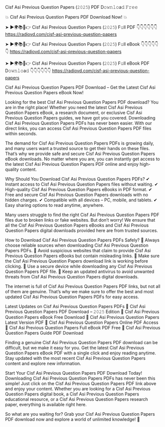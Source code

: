Cisf Asi Previous Question Papers (𝟸𝟶𝟸𝟻) PDF D𝚘𝚠𝚗𝚕𝚘a𝚍 𝙵𝚛𝚎𝚎

💥 Cisf Asi Previous Question Papers PDF Download Now! 💥

➤ ►🌍📚📱👉 Cisf Asi Previous Question Papers (𝟸𝟶𝟸𝟻) F𝚞ll PDF 👇👇👇👇👇👇
https://radiovd.com/cisf-asi-previous-question-papers

➤ ►🌍📚📱👉 Cisf Asi Previous Question Papers (𝟸𝟶𝟸𝟻) F𝚞ll eBook 👇👇👇👇👇👇
https://radiovd.com/cisf-asi-previous-question-papers

➤ ►🌍📚📱👉 Cisf Asi Previous Question Papers (𝟸𝟶𝟸𝟻) F𝚞ll eBook PDF D𝚘𝚠𝚗𝚕𝚘a𝚍 👇👇👇👇👇👇
https://radiovd.com/cisf-asi-previous-question-papers

Cisf Asi Previous Question Papers PDF Download – Get the Latest Cisf Asi Previous Question Papers eBook Now!

Looking for the best Cisf Asi Previous Question Papers PDF download? You are in the right place! Whether you need the latest Cisf Asi Previous Question Papers eBook, a research document, or exclusive Cisf Asi Previous Question Papers guides, we have got you covered. Downloading Cisf Asi Previous Question Papers PDFs has never been easier. With our direct links, you can access Cisf Asi Previous Question Papers PDF files within seconds.

The demand for Cisf Asi Previous Question Papers PDFs is growing daily, and many users want a trusted source to get their hands on these files. That’s why we provide safe and secure Cisf Asi Previous Question Papers eBook downloads. No matter where you are, you can instantly get access to the latest Cisf Asi Previous Question Papers PDF online and enjoy high-quality content.

Why Should You Download Cisf Asi Previous Question Papers PDFs?
✔ Instant access to Cisf Asi Previous Question Papers files without waiting.
✔ High-quality Cisf Asi Previous Question Papers eBooks in PDF format.
✔ Free and secure Cisf Asi Previous Question Papers downloads with no hidden charges.
✔ Compatible with all devices – PC, mobile, and tablets.
✔ Easy sharing options to read anytime, anywhere.

Many users struggle to find the right Cisf Asi Previous Question Papers PDF files due to broken links or fake websites. But don’t worry! We ensure that all the Cisf Asi Previous Question Papers eBooks and Cisf Asi Previous Question Papers digital downloads provided here are from trusted sources.

How to Download Cisf Asi Previous Question Papers PDFs Safely?
📌 Always choose reliable sources when downloading Cisf Asi Previous Question Papers PDFs.
📌 Avoid suspicious websites that claim to provide Cisf Asi Previous Question Papers eBooks but contain misleading links.
📌 Make sure the Cisf Asi Previous Question Papers download link is working before clicking.
📌 Use a secure device while downloading any Cisf Asi Previous Question Papers PDF file.
📌 Keep an updated antivirus to avoid unwanted threats from Cisf Asi Previous Question Papers digital downloads.

The internet is full of Cisf Asi Previous Question Papers PDF links, but not all of them are genuine. That’s why we make sure to offer the best and most updated Cisf Asi Previous Question Papers PDFs for easy access.

Latest Updates on Cisf Asi Previous Question Papers PDFs
🔹 Cisf Asi Previous Question Papers PDF Download – 𝟸𝟶𝟸𝟻 Edition
🔹 Cisf Asi Previous Question Papers eBook Free Download
🔹 Cisf Asi Previous Question Papers Latest Version PDF
🔹 Cisf Asi Previous Question Papers Online PDF Access
🔹 Cisf Asi Previous Question Papers Full eBook PDF Free
🔹 Cisf Asi Previous Question Papers Guide PDF Download

Finding a genuine Cisf Asi Previous Question Papers PDF download can be difficult, but we make it easy for you. Get the latest Cisf Asi Previous Question Papers eBook PDF with a single click and enjoy reading anytime. Stay updated with the most recent Cisf Asi Previous Question Papers content and explore new information.

Start Your Cisf Asi Previous Question Papers PDF Download Today!
Downloading Cisf Asi Previous Question Papers PDFs has never been this simple! Just click on the Cisf Asi Previous Question Papers PDF link above and enjoy your content. Whether you are looking for a Cisf Asi Previous Question Papers digital book, a Cisf Asi Previous Question Papers educational resource, or a Cisf Asi Previous Question Papers research paper, everything is available right here.

So what are you waiting for? Grab your Cisf Asi Previous Question Papers PDF download now and explore a world of unlimited knowledge! 🚀